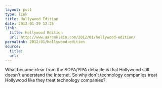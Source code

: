 ```yaml
---
layout: post
type: link
title: Hollywood Edition
date: 2012-01-29 12:25
link: 
  title: Hollywood Edition
  url: http://www.aaronklein.com/2012/01/hollywood-edition/
permalink: 2012/01/hollywood-edition
source: 
  title: 
  url: 
---
```


What became clear from the SOPA/PIPA debacle is that Hollywood still doesn't understand the Internet. So why don't technology companies treat Hollywood like they treat technology companies?
